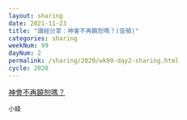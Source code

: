 ```yaml
---
layout: sharing
date: 2021-11-23
title: "讀經分享：神會不再饒恕嗎？(音頻)"
categories: sharing
weekNum: 99
dayNum: 2
permalink: /sharing/2020/wk99-day2-sharing.html
cycle: 2020
---
```


[神會不再饒恕嗎？](/media/sharing/2020/wk099/2021-11-23-bin.m4a)

`小錢`
